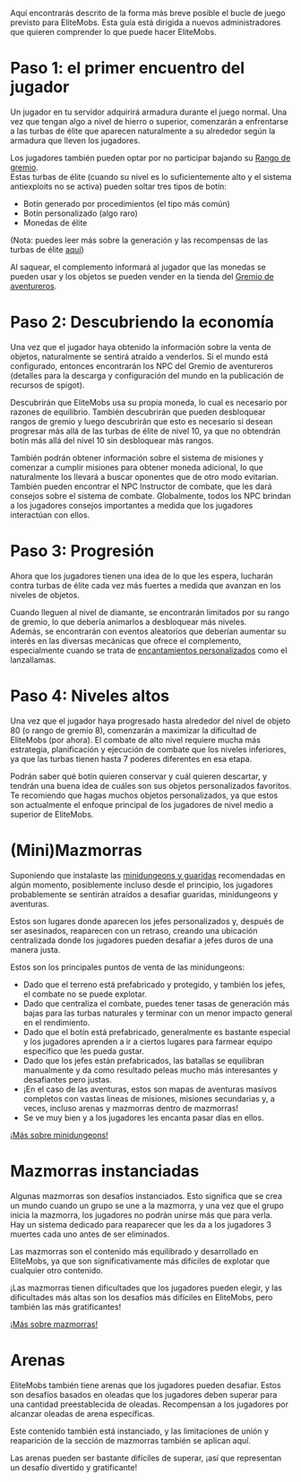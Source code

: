 Aquí encontrarás descrito de la forma más breve posible el bucle de juego previsto para EliteMobs. Esta guía está dirigida a nuevos administradores que quieren comprender lo que puede hacer EliteMobs.

# Paso 1: el primer encuentro del jugador
Un jugador en tu servidor adquirirá armadura durante el juego normal. Una vez que tengan algo a nivel de hierro o superior, comenzarán a enfrentarse a las turbas de élite que aparecen naturalmente a su alrededor según la armadura que lleven los jugadores.

Los jugadores también pueden optar por no participar bajando su [Rango de gremio]($language$/elitemobs/adventurers_guild_world.md).
<br>Estas turbas de élite (cuando su nivel es lo suficientemente alto y el sistema antiexploits no se activa) pueden soltar tres tipos de botín:

* Botín generado por procedimientos (el tipo más común)
* Botín personalizado (algo raro)
* Monedas de élite

(Nota: puedes leer más sobre la generación y las recompensas de las turbas de élite [aquí]($language$/elitemobs/spawning_tiers_loot.md))

Al saquear, el complemento informará al jugador que las monedas se pueden usar y los objetos se pueden vender en la tienda del [Gremio de aventureros]($language$/elitemobs/adventurers_guild_world.md).

# Paso 2: Descubriendo la economía
Una vez que el jugador haya obtenido la información sobre la venta de objetos, naturalmente se sentirá atraído a venderlos. Si el mundo está configurado, entonces encontrarán los NPC del Gremio de aventureros (detalles para la descarga y configuración del mundo en la publicación de recursos de spigot).

Descubrirán que EliteMobs usa su propia moneda, lo cual es necesario por razones de equilibrio. También descubrirán que pueden desbloquear rangos de gremio y luego descubrirán que esto es necesario si desean progresar más allá de las turbas de élite de nivel 10, ya que no obtendrán botín más allá del nivel 10 sin desbloquear más rangos.

También podrán obtener información sobre el sistema de misiones y comenzar a cumplir misiones para obtener moneda adicional, lo que naturalmente los llevará a buscar oponentes que de otro modo evitarían. También pueden encontrar el NPC Instructor de combate, que les dará consejos sobre el sistema de combate. Globalmente, todos los NPC brindan a los jugadores consejos importantes a medida que los jugadores interactúan con ellos.

# Paso 3: Progresión
Ahora que los jugadores tienen una idea de lo que les espera, lucharán contra turbas de élite cada vez más fuertes a medida que avanzan en los niveles de objetos.

Cuando lleguen al nivel de diamante, se encontrarán limitados por su rango de gremio, lo que debería animarlos a desbloquear más niveles.
<br>Además, se encontrarán con eventos aleatorios que deberían aumentar su interés en las diversas mecánicas que ofrece el complemento, especialmente cuando se trata de [encantamientos personalizados]($language$/elitemobs/custom_enchantments_list.md) como el lanzallamas.

# Paso 4: Niveles altos
Una vez que el jugador haya progresado hasta alrededor del nivel de objeto 80 (o rango de gremio 8), comenzarán a maximizar la dificultad de EliteMobs (por ahora). El combate de alto nivel requiere mucha más estrategia, planificación y ejecución de combate que los niveles inferiores, ya que las turbas tienen hasta 7 poderes diferentes en esa etapa.

Podrán saber qué botín quieren conservar y cuál quieren descartar, y tendrán una buena idea de cuáles son sus objetos personalizados favoritos. Te recomiendo que hagas muchos objetos personalizados, ya que estos son actualmente el enfoque principal de los jugadores de nivel medio a superior de EliteMobs.

# (Mini)Mazmorras
Suponiendo que instalaste las [minidungeons y guaridas]($language$/elitemobs/dungeons.md) recomendadas en algún momento, posiblemente incluso desde el principio, los jugadores probablemente se sentirán atraídos a desafiar guaridas, minidungeons y aventuras.

Estos son lugares donde aparecen los jefes personalizados y, después de ser asesinados, reaparecen con un retraso, creando una ubicación centralizada donde los jugadores pueden desafiar a jefes duros de una manera justa.

Estos son los principales puntos de venta de las minidungeons:

* Dado que el terreno está prefabricado y protegido, y también los jefes, el combate no se puede explotar.
* Dado que centraliza el combate, puedes tener tasas de generación más bajas para las turbas naturales y terminar con un menor impacto general en el rendimiento.
* Dado que el botín está prefabricado, generalmente es bastante especial y los jugadores aprenden a ir a ciertos lugares para farmear equipo específico que les pueda gustar.
* Dado que los jefes están prefabricados, las batallas se equilibran manualmente y da como resultado peleas mucho más interesantes y desafiantes pero justas.
* ¡En el caso de las aventuras, estos son mapas de aventuras masivos completos con vastas líneas de misiones, misiones secundarias y, a veces, incluso arenas y mazmorras dentro de mazmorras!
* Se ve muy bien y a los jugadores les encanta pasar días en ellos.

[¡Más sobre minidungeons!]($language$/elitemobs/dungeons.md)

# Mazmorras instanciadas
Algunas mazmorras son desafíos instanciados. Esto significa que se crea un mundo cuando un grupo se une a la mazmorra, y una vez que el grupo inicia la mazmorra, los jugadores no podrán unirse más que para verla.
<br>Hay un sistema dedicado para reaparecer que les da a los jugadores 3 muertes cada uno antes de ser eliminados.

Las mazmorras son el contenido más equilibrado y desarrollado en EliteMobs, ya que son significativamente más difíciles de explotar que cualquier otro contenido.

¡Las mazmorras tienen dificultades que los jugadores pueden elegir, y las dificultades más altas son los desafíos más difíciles en EliteMobs, pero también las más gratificantes!

[¡Más sobre mazmorras!]($language$/elitemobs/dungeons.md)

# Arenas
EliteMobs también tiene arenas que los jugadores pueden desafiar. Estos son desafíos basados ​​en oleadas que los jugadores deben superar para una cantidad preestablecida de oleadas. Recompensan a los jugadores por alcanzar oleadas de arena específicas.

Este contenido también está instanciado, y las limitaciones de unión y reaparición de la sección de mazmorras también se aplican aquí.

Las arenas pueden ser bastante difíciles de superar, ¡así que representan un desafío divertido y gratificante!




